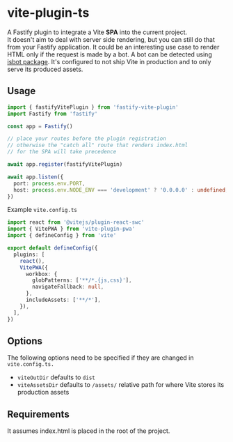 # vite-plugin-ts

A Fastify plugin to integrate a Vite **SPA** into the current project.  
It doesn't aim to deal with server side rendering, but you can still do that from your Fastify application. It could be an interesting use case to render HTML only if the request is made by a bot. A bot can be detected using [isbot package](https://www.npmjs.com/package/isbot).
It's configured to not ship Vite in production and to only serve its produced assets.

## Usage


```typescript
import { fastifyVitePlugin } from 'fastify-vite-plugin'
import Fastify from 'fastify'

const app = Fastify()

// place your routes before the plugin registration
// otherwise the "catch all" route that renders index.html
// for the SPA will take precedence

await app.register(fastifyVitePlugin)

await app.listen({
  port: process.env.PORT,
  host: process.env.NODE_ENV === 'development' ? '0.0.0.0' : undefined,
})
```

Example `vite.config.ts`

```typescript
import react from '@vitejs/plugin-react-swc'
import { VitePWA } from 'vite-plugin-pwa'
import { defineConfig } from 'vite'

export default defineConfig({
  plugins: [
    react(),
    VitePWA({
      workbox: {
        globPatterns: ['**/*.{js,css}'],
        navigateFallback: null,
      },
      includeAssets: ['**/*'],
    }),
  ],
})

```

## Options

The following options need to be specified if they are changed in `vite.config.ts.`

* `viteOutDir` defaults to `dist`
* `viteAssetsDir` defaults to `/assets/` relative path for where Vite stores its production assets


## Requirements

It assumes index.html is placed in the root of the project.
